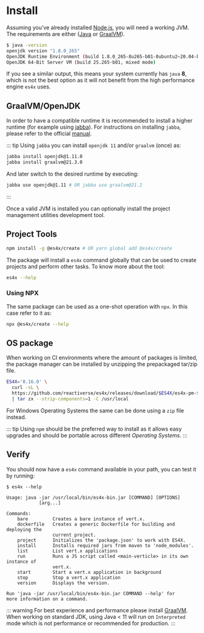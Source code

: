 # Install

Assuming you’ve already installed [Node.js](https://nodejs.org/), you will need a working JVM. The requirements are
either ([Java](https://adoptopenjdk.net/) or [GraalVM](http://www.graalvm.org/)).

```bash
$ java -version
openjdk version "1.8.0_265"
OpenJDK Runtime Environment (build 1.8.0_265-8u265-b01-0ubuntu2~20.04-b01)
OpenJDK 64-Bit Server VM (build 25.265-b01, mixed mode)
```

If you see a similar output, this means your system currently has `java` **8**, which is not the best option as it will
not benefit from the high performance engine `es4x` uses.

## GraalVM/OpenJDK

In order to have a compatible runtime it is recommended to install a higher runtime (for example using
[jabba](https://github.com/shyiko/jabba)). For instructions on installing `jabba`, please refer to the official
[manual](https://github.com/shyiko/jabba#installation).

::: tip
Using `jabba` you can install `openjdk 11` and/or `graalvm` (once) as:

```bash
jabba install openjdk@1.11.0
jabba install graalvm@21.3.0
```

And later switch to the desired runtime by executing:

```bash
jabba use openjdk@1.11 # OR jabba use graalvm@21.2
```
:::

Once a valid JVM is installed you can optionally install the project management utilities development tool.

## Project Tools

```bash
npm install -g @es4x/create # OR yarn global add @es4x/create
```

The package will install a `es4x` command globally that can be used to create projects and perform other tasks. To know
more about the tool:

```bash
es4x --help
```

### Using NPX

The same package can be used as a one-shot operation with `npx`. In this case refer to it as:

```bash
npx @es4x/create --help
```

## OS package

When working on CI environments where the amount of packages is limited, the package manager can be installed by
unzipping the prepackaged tar/zip file.

```bash
ES4X='0.16.0' \
  curl -sL \
  https://github.com/reactiverse/es4x/releases/download/$ES4X/es4x-pm-$ES4X-bin.tar.gz \
  | tar zx --strip-components=1 -C /usr/local
```

For Windows Operating Systems the same can be done using a `zip` file instead.

::: tip
Using `npm` should be the preferred way to install as it allows easy upgrades and should be portable across different
*Operating Systems*.
:::


## Verify

You should now have a `es4x` command available in your path, you can test it by running:

```
$ es4x --help

Usage: java -jar /usr/local/bin/es4x-bin.jar [COMMAND] [OPTIONS]
            [arg...]

Commands:
    bare         Creates a bare instance of vert.x.
    dockerfile   Creates a generic Dockerfile for building and deploying the
                 current project.
    project      Initializes the 'package.json' to work with ES4X.
    install      Installs required jars from maven to 'node_modules'.
    list         List vert.x applications
    run          Runs a JS script called <main-verticle> in its own instance of
                 vert.x.
    start        Start a vert.x application in background
    stop         Stop a vert.x application
    version      Displays the version.

Run 'java -jar /usr/local/bin/es4x-bin.jar COMMAND --help' for
more information on a command.
```

::: warning
For best experience and performance please install [GraalVM](https://www.graalvm.org). When working on standard JDK,
using Java < 11 will run on `Interpreted` mode which is not performance or recommended for production.
:::
